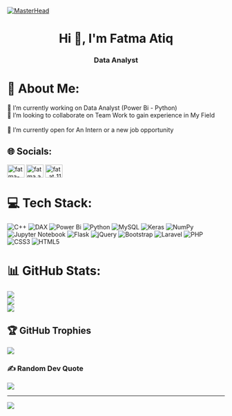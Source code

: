 [![MasterHead](https://firebasestorage.googleapis.com/v0/b/convergenceapp-53e0e.appspot.com/o/PhotoGrid_Plus_1655948398167.jpg?alt=media&token=bfe0be2b-4aa9-456c-966f-9aba6957e0bf)](https"//rishavchanda.io)
<h1 align="center">Hi 👋, I'm Fatma Atiq</h1>
<h3 align="center"> Data Analyst</h3>

# 💫 About Me:
🔭 I’m currently working on Data Analyst (Power Bi - Python)<br>👯 I’m looking to collaborate on  Team Work to gain experience in My Field<br> <br>🤝 I’m currently open for An Intern or a new job opportunity<br>


## 🌐 Socials:

<a href="https://www.linkedin.com/in/fatma-atiq-2a155623a/" target="blank"><img align="center" src="https://raw.githubusercontent.com/rahuldkjain/github-profile-readme-generator/master/src/images/icons/Social/linked-in-alt.svg" alt="fatma-atiq-2a155623a" height="30" width="40" /></a>
<a href="https://www.facebook.com/fatma.atiq.96" target="blank"><img align="center" src="https://raw.githubusercontent.com/rahuldkjain/github-profile-readme-generator/master/src/images/icons/Social/facebook.svg" alt="fatma.atiq.96" height="30" width="40" /></a>
<a href="https://www.instagram.com/fat_at_11/" target="blank"><img align="center" src="https://raw.githubusercontent.com/rahuldkjain/github-profile-readme-generator/master/src/images/icons/Social/instagram.svg" alt="fat_at_11" height="30" width="40" /></a>
</p>

# 💻 Tech Stack:
![C++](https://img.shields.io/badge/c++-%2300599C.svg?style=for-the-badge&logo=c%2B%2B&logoColor=white) ![DAX](https://img.shields.io/badge/dax-%231572B6.svg?style=for-the-badge&logo=dax&logoColor=white) ![Power Bi](https://img.shields.io/badge/powerbi-%23ED8B00.svg?style=for-the-badge&logo=powerbi&logoColor=white)  ![Python](https://img.shields.io/badge/python-%23ED8B00.svg?style=for-the-badge&logo=python&logoColor=white) ![MySQL](https://img.shields.io/badge/mysql-%2300f.svg?style=for-the-badge&logo=mysql&logoColor=white) ![Keras](https://img.shields.io/badge/Keras-%23D00000.svg?style=for-the-badge&logo=Keras&logoColor=white) ![NumPy](https://img.shields.io/badge/numpy-%23013243.svg?style=for-the-badge&logo=numpy&logoColor=white)  ![Jupyter Notebook](https://img.shields.io/badge/JupyterNotebook-%23007ACC.svg?style=for-the-badge&logo=JupyterNotebook&logoColor=white) ![Flask](https://img.shields.io/badge/flask-%23000.svg?style=for-the-badge&logo=flask&logoColor=white) ![jQuery](https://img.shields.io/badge/jquery-%230769AD.svg?style=for-the-badge&logo=jquery&logoColor=white) ![Bootstrap](https://img.shields.io/badge/bootstrap-%23563D7C.svg?style=for-the-badge&logo=bootstrap&logoColor=white) ![Laravel](https://img.shields.io/badge/laravel-%23FF2D20.svg?style=for-the-badge&logo=laravel&logoColor=white) ![PHP](https://img.shields.io/badge/php-%23777BB4.svg?style=for-the-badge&logo=php&logoColor=white)  ![CSS3](https://img.shields.io/badge/css3-%234ea94b.svg?style=for-the-badge&logo=mongodb&logoColor=white) ![HTML5](https://img.shields.io/badge/html5-%23E34F26.svg?style=for-the-badge&logo=html5&logoColor=white) 
# 📊 GitHub Stats:
![](https://github-readme-stats.vercel.app/api?username=fatma-atiq&theme=dark&hide_border=false&include_all_commits=false&count_private=false)<br/>
![](https://github-readme-streak-stats.herokuapp.com/?user=fatma-atiq&theme=dark&hide_border=false)<br/>
![](https://github-readme-stats.vercel.app/api/top-langs/?username=fatma-atiq&theme=dark&hide_border=false&include_all_commits=false&count_private=false&layout=compact)

## 🏆 GitHub Trophies
![](https://github-profile-trophy.vercel.app/?username=fatma-atiq&theme=radical&no-frame=false&no-bg=true&margin-w=4)

### ✍️ Random Dev Quote
![](https://quotes-github-readme.vercel.app/api?type=horizontal&theme=radical)

---
[![](https://visitcount.itsvg.in/api?id=fatma-atiq&icon=0&color=5)](https://visitcount.itsvg.in)

<!-- Proudly created with GPRM ( https://gprm.itsvg.in ) -->
